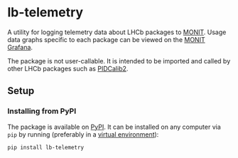 # lb-telemetry

A utility for logging telemetry data about LHCb packages to [MONIT](https://monit.web.cern.ch/).
Usage data graphs specific to each package can be viewed on the [MONIT Grafana](https://monit-grafana.cern.ch/d/Q78h6E-nz/home?orgId=46).

The package is not user-callable. It is intended to be imported and called by other LHCb packages such as [PIDCalib2](https://gitlab.cern.ch/lhcb-rta/pidcalib2).

## Setup

### Installing from PyPI

The package is available on [PyPI](https://pypi.org/project/lb-telemetry/).
It can be installed on any computer via `pip` by running (preferably in a [virtual environment](https://docs.python.org/3/library/venv.html)):
```sh
pip install lb-telemetry
```
